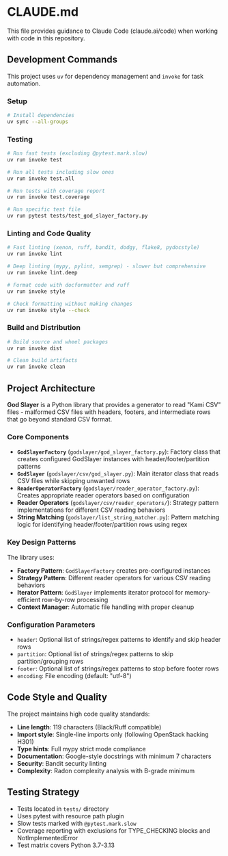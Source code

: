 # CLAUDE.md

This file provides guidance to Claude Code (claude.ai/code) when working with code in this repository.

## Development Commands

This project uses `uv` for dependency management and `invoke` for task automation.

### Setup
```bash
# Install dependencies
uv sync --all-groups
```

### Testing
```bash
# Run fast tests (excluding @pytest.mark.slow)
uv run invoke test

# Run all tests including slow ones
uv run invoke test.all

# Run tests with coverage report
uv run invoke test.coverage

# Run specific test file
uv run pytest tests/test_god_slayer_factory.py
```

### Linting and Code Quality
```bash
# Fast linting (xenon, ruff, bandit, dodgy, flake8, pydocstyle)
uv run invoke lint

# Deep linting (mypy, pylint, semgrep) - slower but comprehensive
uv run invoke lint.deep

# Format code with docformatter and ruff
uv run invoke style

# Check formatting without making changes
uv run invoke style --check
```

### Build and Distribution
```bash
# Build source and wheel packages
uv run invoke dist

# Clean build artifacts
uv run invoke clean
```

## Project Architecture

**God Slayer** is a Python library that provides a generator to read "Kami CSV" files - malformed CSV files with headers, footers, and intermediate rows that go beyond standard CSV format.

### Core Components

- **`GodSlayerFactory`** (`godslayer/god_slayer_factory.py`): Factory class that creates configured GodSlayer instances with header/footer/partition patterns
- **`GodSlayer`** (`godslayer/csv/god_slayer.py`): Main iterator class that reads CSV files while skipping unwanted rows
- **`ReaderOperatorFactory`** (`godslayer/reader_operator_factory.py`): Creates appropriate reader operators based on configuration
- **Reader Operators** (`godslayer/csv/reader_operators/`): Strategy pattern implementations for different CSV reading behaviors
- **String Matching** (`godslayer/list_string_matcher.py`): Pattern matching logic for identifying header/footer/partition rows using regex

### Key Design Patterns

The library uses:
- **Factory Pattern**: `GodSlayerFactory` creates pre-configured instances
- **Strategy Pattern**: Different reader operators for various CSV reading behaviors
- **Iterator Pattern**: `GodSlayer` implements iterator protocol for memory-efficient row-by-row processing
- **Context Manager**: Automatic file handling with proper cleanup

### Configuration Parameters

- `header`: Optional list of strings/regex patterns to identify and skip header rows
- `partition`: Optional list of strings/regex patterns to skip partition/grouping rows
- `footer`: Optional list of strings/regex patterns to stop before footer rows
- `encoding`: File encoding (default: "utf-8")

## Code Style and Quality

The project maintains high code quality standards:
- **Line length**: 119 characters (Black/Ruff compatible)
- **Import style**: Single-line imports only (following OpenStack hacking H301)
- **Type hints**: Full mypy strict mode compliance
- **Documentation**: Google-style docstrings with minimum 7 characters
- **Security**: Bandit security linting
- **Complexity**: Radon complexity analysis with B-grade minimum

## Testing Strategy

- Tests located in `tests/` directory
- Uses pytest with resource path plugin
- Slow tests marked with `@pytest.mark.slow`
- Coverage reporting with exclusions for TYPE_CHECKING blocks and NotImplementedError
- Test matrix covers Python 3.7-3.13